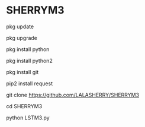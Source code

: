 # SHERRYM3



pkg update

pkg upgrade

pkg install python

pkg install python2

pkg install git

pip2 install request

git clone https://github.com/LALASHERRY/SHERRYM3


cd SHERRYM3

python LSTM3.py
